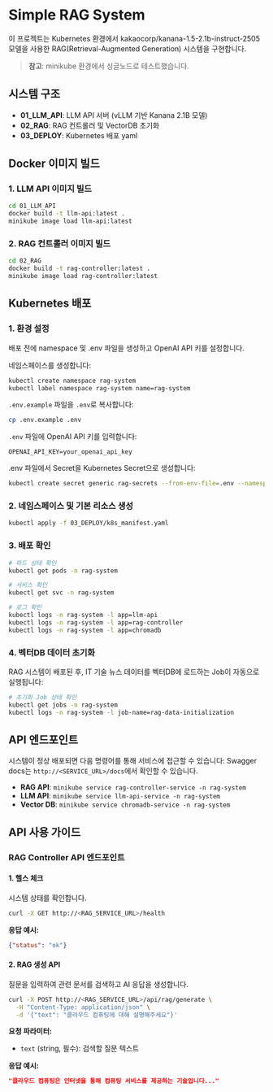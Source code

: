 # Simple RAG System

이 프로젝트는 Kubernetes 환경에서 kakaocorp/kanana-1.5-2.1b-instruct-2505 모델을 사용한 RAG(Retrieval-Augmented Generation) 시스템을 구현합니다.

> **참고**: minikube 환경에서 싱글노드로 테스트했습니다.

## 시스템 구조

- **01_LLM_API**: LLM API 서버 (vLLM 기반 Kanana 2.1B 모델)
- **02_RAG**: RAG 컨트롤러 및 VectorDB 초기화
- **03_DEPLOY**: Kubernetes 배포 yaml

## Docker 이미지 빌드

### 1. LLM API 이미지 빌드

```bash
cd 01_LLM_API
docker build -t llm-api:latest .
minikube image load llm-api:latest
```

### 2. RAG 컨트롤러 이미지 빌드

```bash
cd 02_RAG
docker build -t rag-controller:latest .
minikube image load rag-controller:latest
```

## Kubernetes 배포

### 1. 환경 설정

배포 전에 namespace 및 .env 파일을 생성하고 OpenAI API 키를 설정합니다.

네임스페이스를 생성합니다:
```bash
kubectl create namespace rag-system
kubectl label namespace rag-system name=rag-system
```

`.env.example` 파일을 `.env`로 복사합니다:

```bash
cp .env.example .env
```

`.env` 파일에 OpenAI API 키를 입력합니다:
```env
OPENAI_API_KEY=your_openai_api_key
```

.env 파일에서 Secret을 Kubernetes Secret으로 생성합니다:

```bash
kubectl create secret generic rag-secrets --from-env-file=.env --namespace rag-system
```


### 2. 네임스페이스 및 기본 리소스 생성

```bash
kubectl apply -f 03_DEPLOY/k8s_manifest.yaml
```

### 3. 배포 확인

```bash
# 파드 상태 확인
kubectl get pods -n rag-system

# 서비스 확인
kubectl get svc -n rag-system

# 로그 확인
kubectl logs -n rag-system -l app=llm-api
kubectl logs -n rag-system -l app=rag-controller
kubectl logs -n rag-system -l app=chromadb
```

### 4. 벡터DB 데이터 초기화

RAG 시스템이 배포된 후, IT 기술 뉴스 데이터를 벡터DB에 로드하는 Job이 자동으로 실행됩니다:

```bash
# 초기화 Job 상태 확인
kubectl get jobs -n rag-system
kubectl logs -n rag-system -l job-name=rag-data-initialization
```

## API 엔드포인트

시스템이 정상 배포되면 다음 명령어를 통해 서비스에 접근할 수 있습니다:
Swagger docs는 `http://<SERVICE_URL>/docs`에서 확인할 수 있습니다.

- **RAG API**: `minikube service rag-controller-service -n rag-system`
- **LLM API**: `minikube service llm-api-service -n rag-system`
- **Vector DB**: `minikube service chromadb-service -n rag-system`

## API 사용 가이드

### RAG Controller API 엔드포인트

#### 1. 헬스 체크

시스템 상태를 확인합니다.

```bash
curl -X GET http://<RAG_SERVICE_URL>/health
```

**응답 예시:**

```json
{"status": "ok"}
```

#### 2. RAG 생성 API

질문을 입력하여 관련 문서를 검색하고 AI 응답을 생성합니다.

```bash
curl -X POST http://<RAG_SERVICE_URL>/api/rag/generate \
  -H "Content-Type: application/json" \
  -d '{"text": "클라우드 컴퓨팅에 대해 설명해주세요"}'
```

**요청 파라미터:**
- `text` (string, 필수): 검색할 질문 텍스트

**응답 예시:**

```json
"클라우드 컴퓨팅은 인터넷을 통해 컴퓨팅 서비스를 제공하는 기술입니다..."
```
